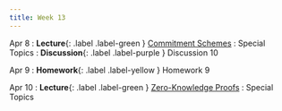 ```yaml
---
title: Week 13
---
```


Apr 8
: **Lecture**{: .label .label-green } [Commitment Schemes](/assets/lecture_slides/lec19.pdf)
    : Special Topics
: **Discussion**{: .label .label-purple } Discussion 10

Apr 9
: **Homework**{: .label .label-yellow } Homework 9

Apr 10
: **Lecture**{: .label .label-green } [Zero-Knowledge Proofs](/assets/lecture_slides/lec20.pdf)
    : Special Topics
